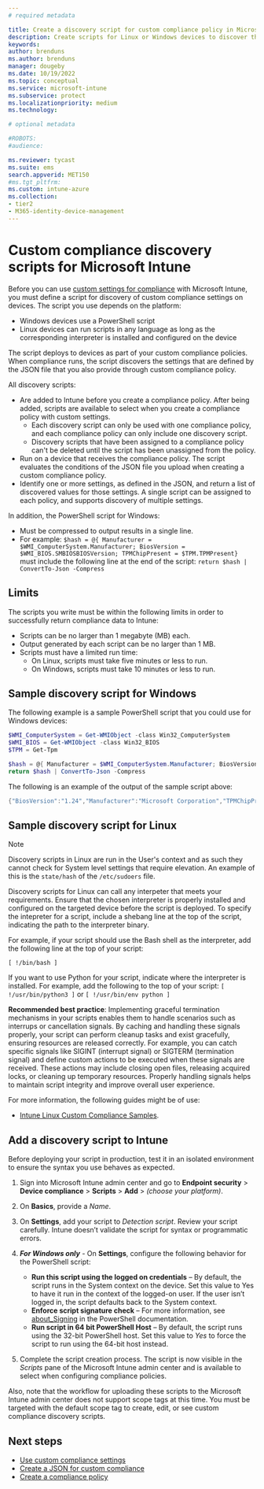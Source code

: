```yaml
---
# required metadata

title: Create a discovery script for custom compliance policy in Microsoft Intune
description: Create scripts for Linux or Windows devices to discover the settings you define as custom compliance settings for Microsoft Intune.
keywords:
author: brenduns
ms.author: brenduns
manager: dougeby
ms.date: 10/19/2022
ms.topic: conceptual
ms.service: microsoft-intune
ms.subservice: protect
ms.localizationpriority: medium
ms.technology:

# optional metadata

#ROBOTS:
#audience:

ms.reviewer: tycast
ms.suite: ems
search.appverid: MET150
#ms.tgt_pltfrm:
ms.custom: intune-azure
ms.collection:
- tier2
- M365-identity-device-management
---
```


# Custom compliance discovery scripts for Microsoft Intune

Before you can use [custom settings for compliance](../protect/compliance-use-custom-settings.md) with Microsoft Intune, you must define a script for discovery of custom compliance settings on devices. The script you use depends on the platform:

- Windows devices use a PowerShell script
- Linux devices can run scripts in any language as long as the corresponding interpreter is installed and configured on the device


The script deploys to devices as part of your custom compliance policies. When compliance runs, the script discovers the settings that are defined by the JSON file that you also provide through custom compliance policy.

All discovery scripts:

- Are added to Intune before you create a compliance policy. After being added, scripts are available to select when you create a compliance policy with custom settings.
  -   Each discovery script can only be used with one compliance policy, and each compliance policy can only include one discovery script.
  -   Discovery scripts that have been assigned to a compliance policy can't be deleted until the script has been unassigned from the policy.
- Run on a device that receives the compliance policy. The script evaluates the conditions of the JSON file you upload when creating a custom compliance policy.
- Identify one or more settings, as defined in the JSON, and return a list of discovered values for those settings. A single script can be assigned to each policy, and supports discovery of multiple settings.

In addition, the PowerShell script for Windows:

- Must be compressed to output results in a single line.
- For example: `$hash = @{ Manufacturer = $WMI_ComputerSystem.Manufacturer; BiosVersion = $WMI_BIOS.SMBIOSBIOSVersion; TPMChipPresent = $TPM.TPMPresent}` must include the following line at the end of the script: `return $hash | ConvertTo-Json -Compress`

## Limits

The scripts you write must be within the following limits in order to successfully return compliance data to Intune:

- Scripts can be no larger than 1 megabyte (MB) each.
- Output generated by each script can be no larger than 1 MB.
- Scripts must have a limited run time:  
  - On Linux, scripts must take five minutes or less to run.
  - On Windows, scripts must take 10 minutes or less to run.

## Sample discovery script for Windows

The following example is a sample PowerShell script that you could use for Windows devices:

```powershell
$WMI_ComputerSystem = Get-WMIObject -class Win32_ComputerSystem
$WMI_BIOS = Get-WMIObject -class Win32_BIOS 
$TPM = Get-Tpm

$hash = @{ Manufacturer = $WMI_ComputerSystem.Manufacturer; BiosVersion = $WMI_BIOS.SMBIOSBIOSVersion; TPMChipPresent = $TPM.TPMPresent}
return $hash | ConvertTo-Json -Compress
```

The following is an example of the output of the sample script above:

```powershell
{"BiosVersion":"1.24","Manufacturer":"Microsoft Corporation","TPMChipPresent":true}
```

## Sample discovery script for Linux

> [!NOTE]  
> Discovery scripts in Linux are run in the User's context and as such they cannot check for System level settings that require elevation. An example of this is the `state/hash` of the `/etc/sudoers` file.

Discovery scripts for Linux can call any interpeter that meets your requirements. Ensure that the chosen interpreter is properly installed and configured on the targeted device before the script is deployed. To specify the intepreter for a script, include a shebang line at the top of the script, indicating the path to the interpreter binary. 

For example, if your script should use the Bash shell as the interpreter, add the following line at the top of your script:

`[ !/bin/bash ]`

If you want to use Python for your script, indicate where the interpreter is installed. For example, add the following to the top of your script: `[ !/usr/bin/python3 ]` or `[ !/usr/bin/env python ]`

**Recommended best practice**: Implementing graceful termination mechanisms in your scripts enables them to handle scenarios such as interrups or cancellation signals. By caching and handling these signals properly, your script can perform cleanup tasks and exist gracefully, ensuring resources are released correctly. For example, you can catch specific signals like SIGINT (interrupt signal) or SIGTERM (termination signal) and define custom actions to be executed when these signals are received. These actions may include closing open files, releasing acquired locks, or cleaning up temporary resources. Properly handling signals helps to maintain script integrity and improve overall user experience.

For more information, the following guides might be of use:
- [Intune Linux Custom Compliance Samples](https://github.com/microsoft/shell-intune-samples/tree/master/Linux).
  
## Add a discovery script to Intune

Before deploying your script in production, test it in an isolated environment to ensure the syntax you use behaves as expected.

1. Sign into Microsoft Intune admin center and go to  **Endpoint security** > **Device compliance** > **Scripts** > **Add** > *(choose your platform)*.
2. On **Basics**, provide a *Name*.
3. On **Settings**, add your script to *Detection script*. Review your script carefully. Intune doesn’t validate the script for syntax or programmatic errors.
4. ***For Windows only*** - On **Settings**, configure the following behavior for the PowerShell script:

   - **Run this script using the logged on credentials** – By default, the script runs in the System context on the device. Set this value to Yes to have it run in the context of the logged-on user. If the user isn’t logged in, the script defaults back to the System context.
   - **Enforce script signature check** – For more information, see [about_Signing](/powershell/module/microsoft.powershell.core/about/about_signing?view=powershell-7.1&preserve-view=true) in the PowerShell documentation.
   - **Run script in 64 bit PowerShell Host** – By default, the script runs using the 32-bit PowerShell host. Set this value to *Yes* to force the script to run using the 64-bit host instead.

5. Complete the script creation process. The script is now visible in the *Scripts* pane of the Microsoft Intune admin center and is available to select when configuring compliance policies.

Also, note that the workflow for uploading these scripts to the Microsoft Intune admin center does not support scope tags at this time. You must be targeted with the default scope tag to create, edit, or see custom compliance discovery scripts.

## Next steps

- [Use custom compliance settings](../protect/compliance-use-custom-settings.md)  
- [Create a JSON for custom compliance](../protect/compliance-custom-json.md)
- [Create a compliance policy](../protect/create-compliance-policy.md)
